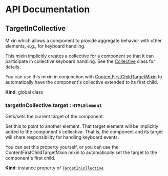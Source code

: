 # API Documentation
<a name="TargetInCollective"></a>

## TargetInCollective
Mixin which allows a component to provide aggregate behavior with other
elements, e.g., for keyboard handling.

This mixin implicitly creates a collective for a component so that it can
participate in collective keyboard handling. See the
[Collective](Collective.md) class for details.

You can use this mixin in conjunction with
[ContentFirstChildTargetMixin](ContentFirstChildTargetMixin.md) to
automatically have the component's collective extended to its first child.

  **Kind**: global class
<a name="TargetInCollective+target"></a>

### targetInCollective.target : <code>HTMLElement</code>
Gets/sets the current target of the component.

Set this to point to another element. That target element will be
implicitly added to the component's collective. That is, the component
and its target will share responsibility for handling keyboard events.

You can set this property yourself, or you can use the
ContentFirstChildTargetMixin mixin to automatically set the target to the
component's first child.

  **Kind**: instance property of <code>[TargetInCollective](#TargetInCollective)</code>
